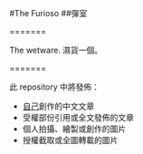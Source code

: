 #The Furioso
##彈室

=======

The wetware.
濕貨一個。

=======

此 repository 中將發佈：

* [自己](http://bye.im/wkd/)創作的中文文章
* 受權部份引用或全文發佈的文章
* 個人拍攝、繪製或創作的圖片
* 授權截取或全圖轉載的圖片
